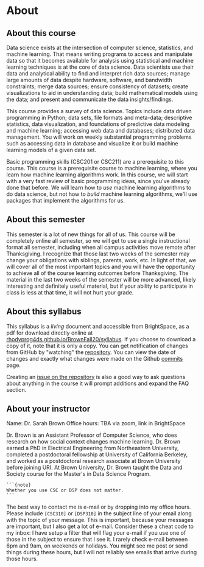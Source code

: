 # About

## About this course

Data science exists at the intersection of computer science, statistics, and machine
learning. That means writing programs to access and manipulate data so that it becomes
available for analysis using statistical and machine learning techniques is at the core of
data science. Data scientists use their data and analytical ability to find and interpret rich
data sources; manage large amounts of data despite hardware, software, and bandwidth
constraints; merge data sources; ensure consistency of datasets; create visualizations to
aid in understanding data; build mathematical models using the data; and present and
communicate the data insights/findings.

This course provides a survey of data science. Topics include data driven programming
in Python; data sets, file formats and meta-data; descriptive statistics, data visualization,
and foundations of predictive data modeling and machine learning; accessing web data
and databases; distributed data management. You will work on weekly substantial
programming problems such as accessing data in database and visualize it or build
machine learning models of a given data set.


Basic programming skills (CSC201 or CSC211) are a prerequisite to this course. This course is a prerequisite course to machine learning, where you learn how machine learning algorithms work. In this course, we will start with a very fast review of basic programming ideas, since you've already done that before. We will learn how to *use* machine learning algorithms to do data science, but not how to *build* machine learning algorithms, we'll use packages that implement the algorithms for us.

## About this semester

This semester is a lot of new things for all of us. This course will be completely online all semester, so we will get to use a single instructional format all semester, including when all campus activities move remote after Thanksgiving. I recognize that those last two weeks of the semester may change your obligations with siblings, parents, work, etc. In light of that, we will cover all of the most important topics and you will have the opportunity to achieve all of the course learning outcomes before Thanksgiving. The material in the last two weeks of the semester will be more advanced, likely interesting and definitely useful material, but if your ability to participate in class is less at that time, it will not hurt your grade.
<!-- if after that break the change in circumstance allows you to focus less on coursework that will not hurt your grade. -->


## About this syllabus

This syllabus is a *living*  document and accessible from BrightSpace, as a pdf for download directly online at [rhodyprog4ds.github.io/BrownFall20/syllabus](https://rhodyprog4ds.github.io/BrownFall20/syllabus/). If you choose to download a copy of it, note that it is only a copy. You can get notification of changes from GitHub by "watching" the [repository](https://github.com/rhodyprog4ds/BrownFall20). You can view the date of changes and exactly what changes were made on the Github [commits](https://github.com/rhodyprog4ds/BrownFall20/commits/main) page.

Creating an [issue on the repository](https://github.com/rhodyprog4ds/BrownFall20/issues) is also a good way to ask questions about anything in the course it will prompt additions and expand the FAQ section.


## About your instructor

Name: Dr. Sarah Brown
Office hours:  TBA via zoom, link in BrightSpace


Dr. Brown is an Assistant Professor of Computer Science, who does research on how social context changes machine learning. Dr. Brown earned a PhD in Electrical Engineering from Northeastern University, completed a postdoctoral fellowship at University of California Berkeley, and worked as a postdoctoral research associate at Brown University before joining URI. At Brown University, Dr. Brown taught the Data and Society course for the Master's in Data Science Program.

````{margin}
```{note}
Whether you use CSC or DSP does not matter.  
```
````

The best way to contact me is e-mail or by dropping into my office hours. Please include `[CSC310]` or `[DSP310]` in the subject line of your email along with the topic of your message. This is important, because your messages are important, but I also get a lot of e-mail. Consider these a cheat code to my inbox: I have setup a filter that will flag your e-mail if you use one of those in the subject to ensure that I see it. I rarely check e-mail between 6pm and 9am, on weekends or holidays. You might see me post or send things during these hours, but I will not reliably see emails that arrive during those hours.  


<!-- ### About online interactions -->
